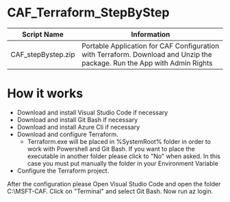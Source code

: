 # CAF_Terraform_StepByStep

| **Script Name** | **Information** |
| ------------- | ------------- |
| CAF_stepBystep.zip  | Portable Application for CAF Configuration with Terraform. Download and Unzip the package. Run the App with Admin Rights |

# How it works

- Download and install Visual Studio Code if necessary
- Download and install Git Bash if necessary
- Download and install Azure Cli if necessary
- Download and configure Terraform.
    - Terraform.exe will be placed in %SystemRoot% folder in order to work with Powershell and Git Bash. If you want to place the executable in another folder please click to "No" when asked. In this case you must put manually the folder in your Environment Variable
- Configure the Terraform project.

After the configuration please Open Visual Studio Code and open the folder C:\MSFT-CAF. Click on "Terminal" and select Git Bash. Now run az login.
